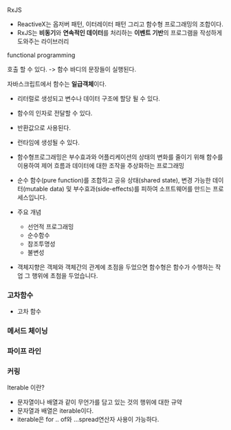 RxJS

- ReactiveX는 옵저버 패턴, 이터레이터 패턴 그리고 함수형 프로그래밍의 조합이다.
- RxJS는 **비동기**와 **연속적인 데이터**를 처리하는 **이벤트 기반**의 프로그램을 작성하게 도와주는 라이브러리

functional programming

호출 할 수 있다. -> 함수 바디의 문장들이 실행된다.

자바스크립트에서 함수는 **일급객체**이다.

- 리터럴로 생성되고 변수나 데이터 구조에 할당 될 수 있다.
- 함수의 인자로 전달할 수 있다.
- 반환값으로 사용된다.
- 런타임에 생성될 수 있다.



- 함수형프로그래밍은 부수효과와 어플리케이션의 상태의 변화를 줄이기 위해 함수를 이용하여 제어 흐름과 데이터에 대한 조작을 추상화하는 프로그래밍
- 순수 함수(pure function)를 조합하고 공유 상태(shared state), 변경 가능한 데이터(mutable data) 및 부수효과(side-effects)를 피하여 소프트웨어를 만드는 프로세스입니다.
- 주요 개념
  - 선언적 프로그래밍
  - 순수함수
  - 참조투명성
  - 불변성
- 객체지향은 객체와 객체간의 관계에 초점을 두었으면 함수형은 함수가 수행하는 작업 그 행위에 초첨을 두었습니다.

### 고차함수

- 고차 함수



### 메서드 체이닝



### 파이프 라인



### 커링



Iterable 이란?

- 문자열이나 배열과 같이 무언가를 담고 있는 것의 행위에 대한 규약
- 문자열과 배열은 iterable이다.
- iterable은 for .. of와 ...spread연산자 사용이 가능하다.

